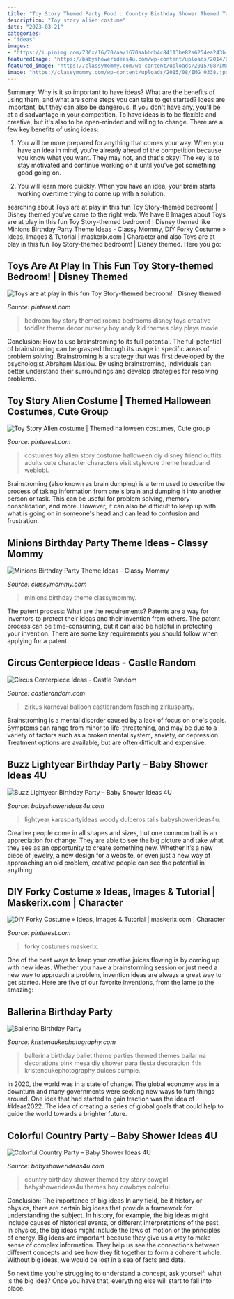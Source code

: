 ```yaml
---
title: "Toy Story Themed Party Food : Country Birthday Shower Themed Toy Story Cowgirl Babyshowerideas4u Themes Boy Cowboys Colorful"
description: "Toy story alien costume"
date: "2023-03-21"
categories:
- "ideas"
images:
- "https://i.pinimg.com/736x/16/70/aa/1670aabbdb4c84113be82a6254ea243b--toddler-boy-bedrooms-boy-rooms.jpg"
featuredImage: "https://babyshowerideas4u.com/wp-content/uploads/2014/04/buzz-lightyear-birthday-party-buzz-lightyear-baby-shower-ideas-cake-drink-station-thank-you-buxx-682x1024.jpg"
featured_image: "https://classymommy.com/wp-content/uploads/2015/08/IMG_0338.jpg"
image: "https://classymommy.com/wp-content/uploads/2015/08/IMG_0338.jpg"
---
```



Summary: Why is it so important to have ideas? What are the benefits of using them, and what are some steps you can take to get started?
Ideas are important, but they can also be dangerous. If you don't have any, you'll be at a disadvantage in your competition. To have ideas is to be flexible and creative, but it's also to be open-minded and willing to change. There are a few key benefits of using ideas: 
1) You will be more prepared for anything that comes your way. When you have an idea in mind, you're already ahead of the competition because you know what you want. They may not, and that's okay! The key is to stay motivated and continue working on it until you've got something good going on. 

2) You will learn more quickly. When you have an idea, your brain starts working overtime trying to come up with a solution.

	

		
searching about Toys are at play in this fun Toy Story-themed bedroom! | Disney themed you've came to the right web. We have 8 Images about Toys are at play in this fun Toy Story-themed bedroom! | Disney themed like Minions Birthday Party Theme Ideas - Classy Mommy, DIY Forky Costume » Ideas, Images &amp; Tutorial | maskerix.com | Character and also Toys are at play in this fun Toy Story-themed bedroom! | Disney themed. Here you go:
		
    
## Toys Are At Play In This Fun Toy Story-themed Bedroom! | Disney Themed

<img loading=lazy src="https://i.pinimg.com/736x/16/70/aa/1670aabbdb4c84113be82a6254ea243b--toddler-boy-bedrooms-boy-rooms.jpg" onerror="this.onerror=null;this.src='https://tse3.mm.bing.net/th?id=OIP.vaX0L3fVPfIZ1aAaoeunAAHaE7&amp;pid=15.1';" alt="Toys are at play in this fun Toy Story-themed bedroom! | Disney themed">

_Source: pinterest.com_

>bedroom toy story themed rooms bedrooms disney toys creative toddler theme decor nursery boy andy kid themes play plays movie. 

	

Conclusion: How to use brainstroming to its full potential.
The full potential of brainstroming can be grasped through its usage in specific areas of problem solving. Brainstroming is a strategy that was first developed by the psychologist Abraham Maslow. By using brainstroming, individuals can better understand their surroundings and develop strategies for resolving problems.

    
## Toy Story Alien Costume | Themed Halloween Costumes, Cute Group

<img loading=lazy src="https://i.pinimg.com/736x/97/46/67/9746676f33ba299b0509be9c33f7d766.jpg" onerror="this.onerror=null;this.src='https://tse1.mm.bing.net/th?id=OIP.F0EUszffEpMUxlsJrSRcsAHaJ4&amp;pid=15.1';" alt="Toy Story Alien costume | Themed halloween costumes, Cute group">

_Source: pinterest.com_

>costumes toy alien story costume halloween diy disney friend outfits adults cute character characters visit stylevore theme headband weblobi. 

	

Brainstroming (also known as brain dumping) is a term used to describe the process of taking information from one's brain and dumping it into another person or task. This can be useful for problem solving, memory consolidation, and more. However, it can also be difficult to keep up with what is going on in someone's head and can lead to confusion and frustration.

    
## Minions Birthday Party Theme Ideas - Classy Mommy

<img loading=lazy src="https://classymommy.com/wp-content/uploads/2015/08/IMG_0338.jpg" onerror="this.onerror=null;this.src='https://tse3.mm.bing.net/th?id=OIP.h1rVCe32MWrHIlG6QhjfZgHaFj&amp;pid=15.1';" alt="Minions Birthday Party Theme Ideas - Classy Mommy">

_Source: classymommy.com_

>minions birthday theme classymommy. 

	

The patent process: What are the requirements?
Patents are a way for inventors to protect their ideas and their invention from others. The patent process can be time-consuming, but it can also be helpful in protecting your invention. There are some key requirements you should follow when applying for a patent.

    
## Circus Centerpiece Ideas - Castle Random

<img loading=lazy src="https://castlerandom.com/wp-content/uploads/2019/11/Circus-Themed-Kindergarten-Graduation-Party.jpg" onerror="this.onerror=null;this.src='https://tse3.mm.bing.net/th?id=OIP.VZzZa9EHfM35qP_Lhgd0_wHaLI&amp;pid=15.1';" alt="Circus Centerpiece Ideas - Castle Random">

_Source: castlerandom.com_

>zirkus karneval balloon castlerandom fasching zirkusparty. 

	

Brainstroming is a mental disorder caused by a lack of focus on one's goals. Symptoms can range from minor to life-threatening, and may be due to a variety of factors such as a broken mental system, anxiety, or depression. Treatment options are available, but are often difficult and expensive.

    
## Buzz Lightyear Birthday Party – Baby Shower Ideas 4U

<img loading=lazy src="https://babyshowerideas4u.com/wp-content/uploads/2014/04/buzz-lightyear-birthday-party-buzz-lightyear-baby-shower-ideas-cake-drink-station-thank-you-buxx-682x1024.jpg" onerror="this.onerror=null;this.src='https://tse4.mm.bing.net/th?id=OIP.ozTnWUDA29oLhthUsMlD5gHaLH&amp;pid=15.1';" alt="Buzz Lightyear Birthday Party – Baby Shower Ideas 4U">

_Source: babyshowerideas4u.com_

>lightyear karaspartyideas woody dulceros talis babyshowerideas4u. 

	

Creative people come in all shapes and sizes, but one common trait is an appreciation for change. They are able to see the big picture and take what they see as an opportunity to create something new. Whether it’s a new piece of jewelry, a new design for a website, or even just a new way of approaching an old problem, creative people can see the potential in anything.

    
## DIY Forky Costume » Ideas, Images &amp; Tutorial | Maskerix.com | Character

<img loading=lazy src="https://i.pinimg.com/736x/fc/3e/9f/fc3e9f3328ce6290819ec76d49f0e256.jpg" onerror="this.onerror=null;this.src='https://tse4.mm.bing.net/th?id=OIP.dDR8EfHW5mS5VsCLjrErvwHaHa&amp;pid=15.1';" alt="DIY Forky Costume » Ideas, Images &amp; Tutorial | maskerix.com | Character">

_Source: pinterest.com_

>forky costumes maskerix. 

	

One of the best ways to keep your creative juices flowing is by coming up with new ideas. Whether you have a brainstorming session or just need a new way to approach a problem, invention ideas are always a great way to get started. Here are five of our favorite inventions, from the lame to the amazing: 

    
## Ballerina Birthday Party

<img loading=lazy src="https://www.kristendukephotography.com/wp-content/uploads/2014/04/Ballerina-Party.jpg" onerror="this.onerror=null;this.src='https://tse1.mm.bing.net/th?id=OIP.gcnD6H9w9gXqFcJugqzdigHaLH&amp;pid=15.1';" alt="Ballerina Birthday Party">

_Source: kristendukephotography.com_

>ballerina birthday ballet theme parties themed themes bailarina decorations pink mesa diy shower para fiesta decoracion 4th kristendukephotography dulces cumple. 

	

In 2020, the world was in a state of change. The global economy was in a downturn and many governments were seeking new ways to turn things around. One idea that had started to gain traction was the idea of #Ideas2022. The idea of creating a series of global goals that could help to guide the world towards a brighter future.

    
## Colorful Country Party – Baby Shower Ideas 4U

<img loading=lazy src="https://babyshowerideas4u.com/wp-content/uploads/2014/01/1150960_555846181149595_2099315832_n.jpg" onerror="this.onerror=null;this.src='https://tse2.mm.bing.net/th?id=OIP.jiZ1s_JFzF42XUrONEhcrgHaE8&amp;pid=15.1';" alt="Colorful Country Party – Baby Shower Ideas 4U">

_Source: babyshowerideas4u.com_

>country birthday shower themed toy story cowgirl babyshowerideas4u themes boy cowboys colorful. 

	

Conclusion: The importance of big ideas
In any field, be it history or physics, there are certain big ideas that provide a framework for understanding the subject. In history, for example, the big ideas might include causes of historical events, or different interpretations of the past. In physics, the big ideas might include the laws of motion or the principles of energy.
Big ideas are important because they give us a way to make sense of complex information. They help us see the connections between different concepts and see how they fit together to form a coherent whole. Without big ideas, we would be lost in a sea of facts and data.

So next time you're struggling to understand a concept, ask yourself: what is the big idea? Once you have that, everything else will start to fall into place.

